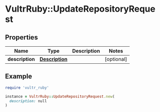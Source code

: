 # VultrRuby::UpdateRepositoryRequest

## Properties

| Name | Type | Description | Notes |
| ---- | ---- | ----------- | ----- |
| **description** | [**Description**](Description.md) |  | [optional] |

## Example

```ruby
require 'vultr_ruby'

instance = VultrRuby::UpdateRepositoryRequest.new(
  description: null
)
```

